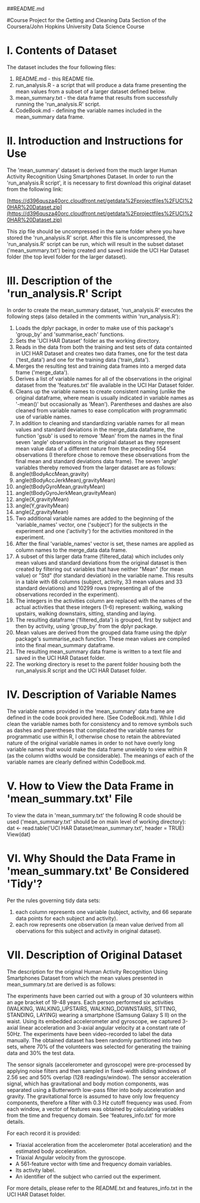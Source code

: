 ##README.md

#Course Project for the Getting and Cleaning Data Section of the Coursera/John Hopkins University Data Science Course


I. Contents of Dataset
=======================
The dataset includes the four following files:

1. README.md  - this README file.
2. run\_analysis.R - a script that will produce a data frame presenting the mean values from a subset of a larger dataset defined below.
3. mean\_summary.txt - the data frame that results from successfully running the 'run\_analysis.R' script.
4. CodeBook.md - defining the variable names included in the mean\_summary data frame.  


II. Introduction and Instructions for Use
=========================================
The 'mean\_summary' dataset is derived from the much larger Human Activity Recognition Using Smartphones Dataset. In order to run the 'run\_analysis.R script', it is necessary to first download this original dataset from the following link:

[https://d396qusza40orc.cloudfront.net/getdata%2Fprojectfiles%2FUCI%20HAR%20Dataset.zip](https://d396qusza40orc.cloudfront.net/getdata%2Fprojectfiles%2FUCI%20HAR%20Dataset.zip)

This zip file should be uncompressed in the same folder where you have stored the 'run\_analysis.R' script. After this file is uncompressed, the 'run\_analysis.R' script can be run, which will result in the subset dataset ('mean\_summary.txt') being created and saved inside the UCI Har Dataset folder (the top level folder for the larger dataset).  


III. Description of the 'run\_analysis.R' Script
================================================
In order to create the mean\_summary dataset, 'run\_analysis.R' executes the following steps (also detailed in the comments within 'run\_analysis.R'):

1. Loads the dplyr package, in order to make use of this package's 'group\_by' and 'summarise\_each' functions.  
2. Sets the 'UCI HAR Dataset' folder as the working directory.  
3. Reads in the data from both the training and test sets of data containted in UCI HAR Dataset and creates two data frames, one for the test data ('test\_data') and one for the training data ('train\_data').  
4. Merges the resulting test and training data frames into a merged data frame ('merge\_data').  
5. Derives a list of variable names for all of the observations in the original dataset from the 'features.txt' file available in the UCI Har Dataset folder.  
6. Cleans up the variable names to create consistent naming (unlike the original dataframe, where mean is usually indicated in variable names as '-mean()' but occasionally as 'Mean'). Parentheses and dashes are also cleaned from variable names to ease complication with programmatic use of variable names. 
7. In addition to cleaning and standardizing variable names for all mean values and standard deviations in the merge\_data dataframe, the function 'gsub' is used to remove 'Mean' from the names in the final seven 'angle' observations in the original dataset as they represent mean value data of a different nature from the preceding 554 observations (I therefore chose to remove these observations from the final mean and standard deviations data frame). The seven 'angle' variables thereby removed from the larger dataset are as follows: 
  1. angle(tBodyAccMean,gravity)
  2. angle(tBodyAccJerkMean),gravityMean)
  3. angle(tBodyGyroMean,gravityMean)
  4. angle(tBodyGyroJerkMean,gravityMean)
  5. angle(X,gravityMean)
  6. angle(Y,gravityMean)
  7. angle(Z,gravityMean)  
8. Two additional variable names are added to the beginning of the 'variable\_names' vector, one ('subject') for the subjects in the experiment and one ('activity') for the activities monitored in the experiment.  
9. After the final 'variable\_names' vector is set, these names are applied as column names to the merge\_data data frame.  
10. A subset of this larger data frame (filtered\_data) which includes only mean values and standard deviations from the original dataset is then created by filtering out variables that have neither "Mean" (for mean value) or "Std" (for standard deviation) in the variable name. This results in a table with 68 columns (subject, activity, 33 mean values and 33 standard deviations) and 10299 rows (representing all of the observations recorded in the experiment).  
11. The integers in the activities column are replaced with the names of the actual activities that these integers (1-6) represent: walking, walking upstairs, walking downstairs, sitting, standing and laying.  
12. The resulting dataframe ('filtered\_data') is grouped, first by subject and then by activity, using 'group\_by' from the dplyr package.  
13. Mean values are derived from the grouped data frame using the dplyr package's summarise\_each function. These mean values are compiled into the final mean\_summary dataframe.  
14. The resulting mean\_summary data frame is written to a text file and saved in the UCI HAR Dataset folder.  
15. The working directory is reset to the parent folder housing both the run\_analysis.R script and the UCI HAR Dataset folder.    

IV. Description of Variable Names
=================================
The variable names provided in the 'mean_summary' data frame are defined in the code book provided here. (See CodeBook.md). While I did clean the variable names both for consistency and to remove symbols such as dashes and parentheses that complicated the variable names for programmatic use within R, I otherwise chose to retain the abbreviated nature of the original variable names in order to not have overly long variable names that would make the data frame unwieldy to view within R (as the column widths would be considerable). The meanings of each of the variable names are clearly defined within CodeBook.md.


V. How to View the Data Frame in 'mean_summary.txt' File
=====================================================
To view the data in 'mean_summary.txt' the following R code should be used ('mean_summary.txt' should be on main level of working directory):  
dat <- read.table('UCI HAR Dataset/mean_summary.txt', header = TRUE)  
View(dat)


VI. Why Should the Data Frame in 'mean_summary.txt' Be Considered 'Tidy'?
========================================================================
Per the rules governing tidy data sets:  
1. each column represents one variable (subject, activity, and 66 separate data points for each subject and activity).  
2. each row represents one observation (a mean value derived from all obervations for this subject and activity in original dataset).  


VII. Description of Original Dataset
===================================
The description for the original Human Activity Recognition Using Smartphones Dataset from which the mean values presented in mean\_summary.txt are derived is as follows:

The experiments have been carried out with a group of 30 volunteers within an age bracket of 19-48 years. Each person performed six activities (WALKING, WALKING\_UPSTAIRS, WALKING\_DOWNSTAIRS, SITTING, STANDING, LAYING) wearing a smartphone (Samsung Galaxy S II) on the waist. Using its embedded accelerometer and gyroscope, we captured 3-axial linear acceleration and 3-axial angular velocity at a constant rate of 50Hz. The experiments have been video-recorded to label the data manually. The obtained dataset has been randomly partitioned into two sets, where 70% of the volunteers was selected for generating the training data and 30% the test data.

The sensor signals (accelerometer and gyroscope) were pre-processed by applying noise filters and then sampled in fixed-width sliding windows of 2.56 sec and 50% overlap (128 readings/window). The sensor acceleration signal, which has gravitational and body motion components, was separated using a Butterworth low-pass filter into body acceleration and gravity. The gravitational force is assumed to have only low frequency components, therefore a filter with 0.3 Hz cutoff frequency was used. From each window, a vector of features was obtained by calculating variables from the time and frequency domain. See 'features\_info.txt' for more details.

For each record it is provided:
- Triaxial acceleration from the accelerometer (total acceleration) and the estimated body acceleration.
- Triaxial Angular velocity from the gyroscope.
- A 561-feature vector with time and frequency domain variables.
- Its activity label.
- An identifier of the subject who carried out the experiment.

For more details, please refer to the README.txt and features\_info.txt in the UCI HAR Dataset folder.
